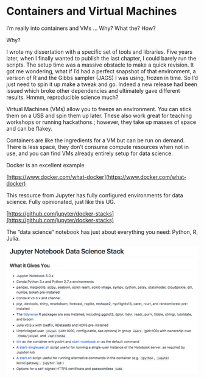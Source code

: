 # Containers and Virtual Machines

I’m really into containers and VMs … Why? What the? How?

Why?

I wrote my dissertation with a specific set of tools and libraries. Five years later, when I finally wanted to publish the last chapter, I could barely run the scripts. The setup time was a massive obstacle to make a quick revision. It got me wondering, what if I’d had a perfect snapshot of that environment, a version of R and the Gibbs sampler \(JAGS\) I was using, frozen in time. So I’d just need to spin it up make a tweak and go. Indeed a new release had been issued which broke other dependencies and ultimately gave different results. Hmmm, reproducible science much?

Virtual Machines \(VMs\) allow you to freeze an environment. You can stick them on a USB and spin them up later. These also work great for teaching workshops or running hackathons.; however, they take up masses of space and can be flakey.

Containers are like the ingredients for a VM but can be run on demand. There is less space, they don’t consume compute resources when not in use, and you can find VMs already entirely setup for data science.

Docker is an excellent example

[https://www.docker.com/what-docker](https://www.docker.com/what-docker)

This resource from Jupyter has fully configured environments for data science. Fully opinionated, just like this UG.

[https://github.com/jupyter/docker-stacks](https://github.com/jupyter/docker-stacks)

The “data science” notebook has just about everything you need: Python, R, Julia.

![](/assets/image8.png)

